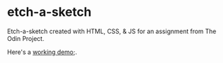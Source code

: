 # etch-a-sketch

Etch-a-sketch created with HTML, CSS, & JS for an assignment from The Odin Project. 

Here's a [working demo](https://mightbemowgli.github.io/etch-a-sketch/);.
